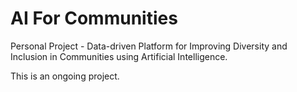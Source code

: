 # AI For Communities
Personal Project - Data-driven Platform for Improving Diversity and Inclusion 
in Communities using Artificial Intelligence.

This is an ongoing project. 
